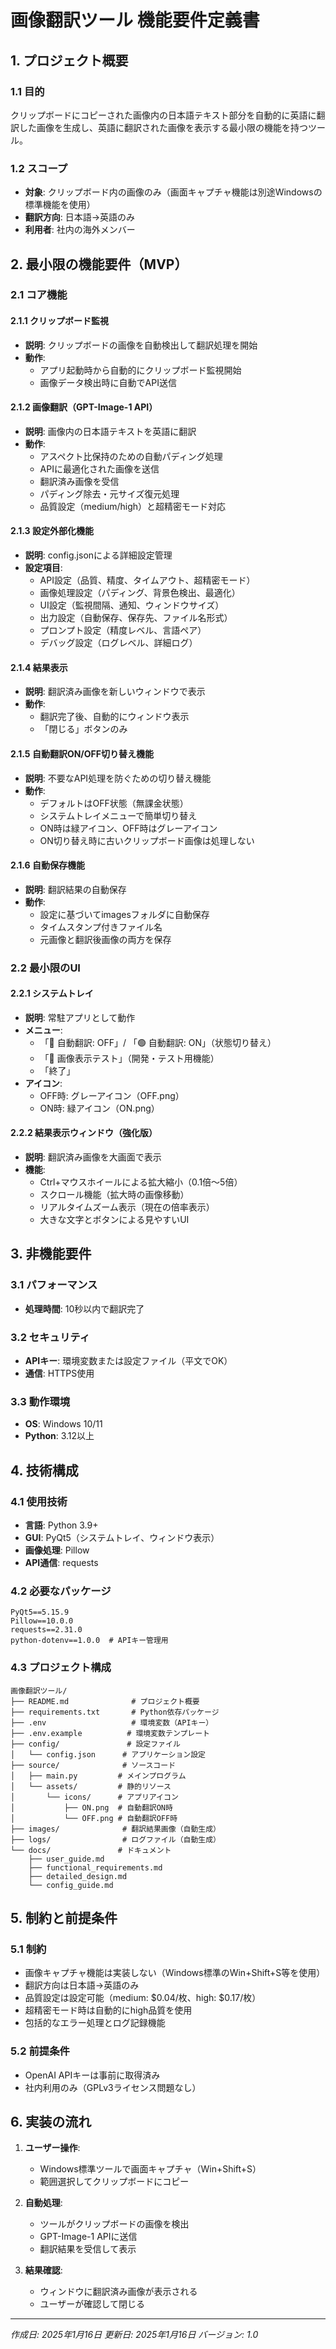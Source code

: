 # 画像翻訳ツール 機能要件定義書

## 1. プロジェクト概要

### 1.1 目的
クリップボードにコピーされた画像内の日本語テキスト部分を自動的に英語に翻訳した画像を生成し、英語に翻訳された画像を表示する最小限の機能を持つツール。

### 1.2 スコープ
- **対象**: クリップボード内の画像のみ（画面キャプチャ機能は別途Windowsの標準機能を使用）
- **翻訳方向**: 日本語→英語のみ
- **利用者**: 社内の海外メンバー

## 2. 最小限の機能要件（MVP）

### 2.1 コア機能
#### 2.1.1 クリップボード監視
- **説明**: クリップボードの画像を自動検出して翻訳処理を開始
- **動作**:
  - アプリ起動時から自動的にクリップボード監視開始
  - 画像データ検出時に自動でAPI送信

#### 2.1.2 画像翻訳（GPT-Image-1 API）
- **説明**: 画像内の日本語テキストを英語に翻訳
- **動作**:
  - アスペクト比保持のための自動パディング処理
  - APIに最適化された画像を送信
  - 翻訳済み画像を受信
  - パディング除去・元サイズ復元処理
  - 品質設定（medium/high）と超精密モード対応

#### 2.1.3 設定外部化機能
- **説明**: config.jsonによる詳細設定管理
- **設定項目**:
  - API設定（品質、精度、タイムアウト、超精密モード）
  - 画像処理設定（パディング、背景色検出、最適化）
  - UI設定（監視間隔、通知、ウィンドウサイズ）
  - 出力設定（自動保存、保存先、ファイル名形式）
  - プロンプト設定（精度レベル、言語ペア）
  - デバッグ設定（ログレベル、詳細ログ）

#### 2.1.4 結果表示
- **説明**: 翻訳済み画像を新しいウィンドウで表示
- **動作**:
  - 翻訳完了後、自動的にウィンドウ表示
  - 「閉じる」ボタンのみ

#### 2.1.5 自動翻訳ON/OFF切り替え機能
- **説明**: 不要なAPI処理を防ぐための切り替え機能
- **動作**:
  - デフォルトはOFF状態（無課金状態）
  - システムトレイメニューで簡単切り替え
  - ON時は緑アイコン、OFF時はグレーアイコン
  - ON切り替え時に古いクリップボード画像は処理しない

#### 2.1.6 自動保存機能
- **説明**: 翻訳結果の自動保存
- **動作**:
  - 設定に基づいてimagesフォルダに自動保存
  - タイムスタンプ付きファイル名
  - 元画像と翻訳後画像の両方を保存

### 2.2 最小限のUI
#### 2.2.1 システムトレイ
- **説明**: 常駐アプリとして動作
- **メニュー**:
  - 「🔴 自動翻訳: OFF」/ 「🟢 自動翻訳: ON」（状態切り替え）
  - 「📸 画像表示テスト」（開発・テスト用機能）
  - 「終了」
- **アイコン**:
  - OFF時: グレーアイコン（OFF.png）
  - ON時: 緑アイコン（ON.png）

#### 2.2.2 結果表示ウィンドウ（強化版）
- **説明**: 翻訳済み画像を大画面で表示
- **機能**:
  - Ctrl+マウスホイールによる拡大縮小（0.1倍～5倍）
  - スクロール機能（拡大時の画像移動）
  - リアルタイムズーム表示（現在の倍率表示）
  - 大きな文字とボタンによる見やすいUI

## 3. 非機能要件

### 3.1 パフォーマンス
- **処理時間**: 10秒以内で翻訳完了

### 3.2 セキュリティ
- **APIキー**: 環境変数または設定ファイル（平文でOK）
- **通信**: HTTPS使用

### 3.3 動作環境
- **OS**: Windows 10/11
- **Python**: 3.12以上

## 4. 技術構成

### 4.1 使用技術
- **言語**: Python 3.9+
- **GUI**: PyQt5（システムトレイ、ウィンドウ表示）
- **画像処理**: Pillow
- **API通信**: requests

### 4.2 必要なパッケージ
```
PyQt5==5.15.9
Pillow==10.0.0
requests==2.31.0
python-dotenv==1.0.0  # APIキー管理用
```

### 4.3 プロジェクト構成
```
画像翻訳ツール/
├── README.md              # プロジェクト概要
├── requirements.txt       # Python依存パッケージ
├── .env                   # 環境変数（APIキー）
├── .env.example          # 環境変数テンプレート
├── config/               # 設定ファイル
│   └── config.json      # アプリケーション設定
├── source/              # ソースコード
│   ├── main.py         # メインプログラム
│   └── assets/         # 静的リソース
│       └── icons/      # アプリアイコン
│           ├── ON.png  # 自動翻訳ON時
│           └── OFF.png # 自動翻訳OFF時
├── images/              # 翻訳結果画像（自動生成）
├── logs/                # ログファイル（自動生成）
└── docs/               # ドキュメント
    ├── user_guide.md
    ├── functional_requirements.md
    ├── detailed_design.md
    └── config_guide.md
```

## 5. 制約と前提条件

### 5.1 制約
- 画像キャプチャ機能は実装しない（Windows標準のWin+Shift+S等を使用）
- 翻訳方向は日本語→英語のみ
- 品質設定は設定可能（medium: $0.04/枚、high: $0.17/枚）
- 超精密モード時は自動的にhigh品質を使用
- 包括的なエラー処理とログ記録機能

### 5.2 前提条件
- OpenAI APIキーは事前に取得済み
- 社内利用のみ（GPLv3ライセンス問題なし）

## 6. 実装の流れ

1. **ユーザー操作**:
   - Windows標準ツールで画面キャプチャ（Win+Shift+S）
   - 範囲選択してクリップボードにコピー

2. **自動処理**:
   - ツールがクリップボードの画像を検出
   - GPT-Image-1 APIに送信
   - 翻訳結果を受信して表示

3. **結果確認**:
   - ウィンドウに翻訳済み画像が表示される
   - ユーザーが確認して閉じる

---

*作成日: 2025年1月16日*
*更新日: 2025年1月16日*
*バージョン: 1.0*
